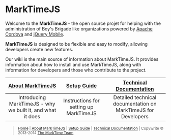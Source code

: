 MarkTimeJS
==========

Welcome to the **MarkTimeJS** - the open source projet for helping with the administration of Boy's Brigade like organizations powered by [Apache Cordova](https://cordova.apache.org/) and [jQuery Mobile](http://jquerymobile.com/).

**MarkTimeJS** is designed to be flexible and easy to modify, allowing developers create new features.

Our wiki is the main source of information about MarkTimeJS. It provides information about how to install and use MarkTimeJS, along with information for developers and those who contribute to the project.

| [About MarkTimeJS](https://github.com/MarkTime/MarkTimeJS/wiki/About) | [Setup Guide](https://github.com/MarkTime/MarkTimeJS/wiki/Setup) | [Technical Documentation](https://github.com/MarkTime/MarkTimeJS/wiki/Technical-Documentation) |
| :--------------: | :----------:| :---------------------: |
| Introducing MarkTimeJS - why we built it, and what it does| Instructions for setting up MarkTimeJS | Detailed technical documentation on MarkTimeJS for Developers |

> <sub>[Home](https://github.com/MarkTime/MarkTimeJS/wiki/Home) | [About MarkTimeJS](https://github.com/MarkTime/MarkTimeJS/wiki/About) | [Setup Guide](https://github.com/MarkTime/MarkTimeJS/wiki/Setup) | [Technical Documentation](https://github.com/MarkTime/MarkTimeJS/wiki/Technical-Documentation) | Copywrite © 2013-2014 [The MarkTime Team](https://github.com/MarkTime/MarkTimeJS/wiki/MarkTime-Team)</sub>
